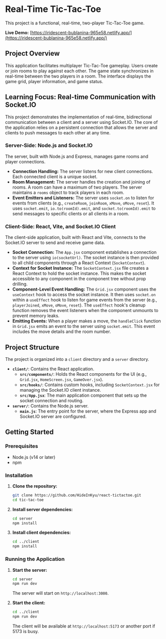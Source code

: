 # Real-Time Tic-Tac-Toe

This project is a functional, real-time, two-player Tic-Tac-Toe game.

**Live Demo:** [https://iridescent-bublanina-965e58.netlify.app/](https://iridescent-bublanina-965e58.netlify.app/)

## Project Overview

This application facilitates multiplayer Tic-Tac-Toe gameplay. Users create or join rooms to play against each other. The game state synchronizes in real-time between the two players in a room. The interface displays the game grid, player information, and game status.

## Learning Focus: Real-time Communication with Socket.IO

This project demonstrates the implementation of real-time, bidirectional communication between a client and a server using Socket.IO. The core of the application relies on a persistent connection that allows the server and clients to push messages to each other at any time.

### Server-Side: Node.js and Socket.IO

The server, built with Node.js and Express, manages game rooms and player connections.

- **Connection Handling:** The server listens for new client connections. Each connected client is a unique socket.
- **Room Management:** The server handles the creation and joining of rooms. A room can have a maximum of two players. The server maintains a `rooms` object to track players in each room.
- **Event Emitters and Listeners:** The server uses `socket.on` to listen for events from clients (e.g., `createRoom`, `joinRoom`, `xMove`, `oMove`, `reset`). It uses `socket.emit`, `io.to(roomId).emit`, and `socket.to(roomId).emit` to send messages to specific clients or all clients in a room.

### Client-Side: React, Vite, and Socket.IO Client

The client-side application, built with React and Vite, connects to the Socket.IO server to send and receive game data.

- **Socket Connection:** The `App.jsx` component establishes a connection to the server using `io(socketUrl)`. The socket instance is then provided to all child components through a React Context (`SocketContext`).
- **Context for Socket Instance:** The `SocketContext.jsx` file creates a React Context to hold the socket instance. This makes the socket accessible to any component in the component tree without prop drilling.
- **Component-Level Event Handling:** The `Grid.jsx` component uses the `useContext` hook to access the socket instance. It then uses `socket.on` within a `useEffect` hook to listen for game events from the server (e.g., `playerJoined`, `xMove`, `oMove`, `reset`). The `useEffect` hook's cleanup function removes the event listeners when the component unmounts to prevent memory leaks.
- **Emitting Events:** When a player makes a move, the `handleClick` function in `Grid.jsx` emits an event to the server using `socket.emit`. This event includes the move details and the room number.

## Project Structure

The project is organized into a `client` directory and a `server` directory.

- **`client/`**: Contains the React application.
  - **`src/components/`**: Holds the React components for the UI (e.g., `Grid.jsx`, `HomeScreen.jsx`, `GameOver.jsx`).
  - **`src/hooks/`**: Contains custom hooks, including `SocketContext.jsx` for managing the Socket.IO client instance.
  - **`src/App.jsx`**: The main application component that sets up the socket connection and routing.
- **`server/`**: Contains the Node.js server.
  - **`main.js`**: The entry point for the server, where the Express app and Socket.IO server are configured.

## Getting Started

### Prerequisites

- Node.js (v14 or later)
- npm

### Installation

1.  **Clone the repository:**
    ```bash
    git clone https://github.com/HideInKyu/react-tictactoe.git
    cd tic-tac-toe
    ```
2.  **Install server dependencies:**
    ```bash
    cd server
    npm install
    ```
3.  **Install client dependencies:**
    ```bash
    cd ../client
    npm install
    ```

### Running the Application

1.  **Start the server:**
    ```bash
    cd server
    npm run dev
    ```
    The server will start on `http://localhost:3000`.

2.  **Start the client:**
    ```bash
    cd ../client
    npm run dev
    ```
    The client will be available at `http://localhost:5173` or another port if 5173 is busy.